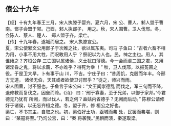 ## 僖公十九年

【经】十有九年春王三月，宋人执滕子婴齐。夏六月，宋
公、曹人、邾人盟于曹南。鄫子会盟于邾。己酉，邾人执郐子，
用之。秋，宋人围曹。卫人伐邢。冬，会陈人、蔡人、楚人、
郑人盟于齐。梁亡。  
【传】十九年春，遂城而居之。
宋人执滕宣公。  
夏，宋公使邾文公用鄫子于次睢之社，欲以属东夷。司马
子鱼曰：“古者六畜不相为用，小事不用大牲，而况敢用人乎
？祭祀以为人也。民，神之主也。用人，其谁飨之？齐桓公存
三亡国以属诸侯，义士犹曰薄德。今一会而虐二国之君，又用
诸淫昏之鬼，将以求霸，不亦难乎？得死为幸 ！”
秋，卫人伐邢，以报菟圃之役。于是卫大旱，卜有事于山
川，不吉。宁庄子曰：“昔周饥，克殷而年丰。今邢方无道，
诸侯无伯，天其或者欲使卫讨邢乎？”従之，师兴而雨。  
宋人围曹，讨不服也。子鱼言于宋公曰：“文王闻崇德乱
而伐之，军三旬而不降，退修教而复伐之，因垒而降。《诗》
曰：‘刑于寡妻，至于兄弟，以御于家邦。’今君德无乃犹有
所阙，而以伐人，若之何？盍姑内省德乎？无阙而后动。”
陈穆公请修好于诸侯，以无忘齐桓之德。冬，盟于齐，修
桓公之好也。  
梁亡，不书其主，自取之也。初，梁伯好土功，亟城而弗
处，民罢而弗堪，则曰：“某寇将至。”乃沟公宫，曰：“秦
将袭我。”民惧而溃，秦遂取梁。  

